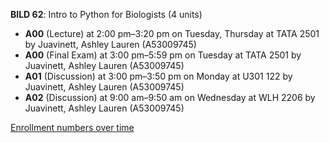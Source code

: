 **BILD 62**: Intro to Python for Biologists (4 units)

- **A00** (Lecture) at 2:00 pm–3:20 pm on Tuesday, Thursday at TATA 2501 by Juavinett, Ashley Lauren (A53009745)
- **A00** (Final Exam) at 3:00 pm–5:59 pm on Tuesday at TATA 2501 by Juavinett, Ashley Lauren (A53009745)
- **A01** (Discussion) at 3:00 pm–3:50 pm on Monday at U301 122 by Juavinett, Ashley Lauren (A53009745)
- **A02** (Discussion) at 9:00 am–9:50 am on Wednesday at WLH 2206 by Juavinett, Ashley Lauren (A53009745)

[Enrollment numbers over time](./BILD62.tsv)
